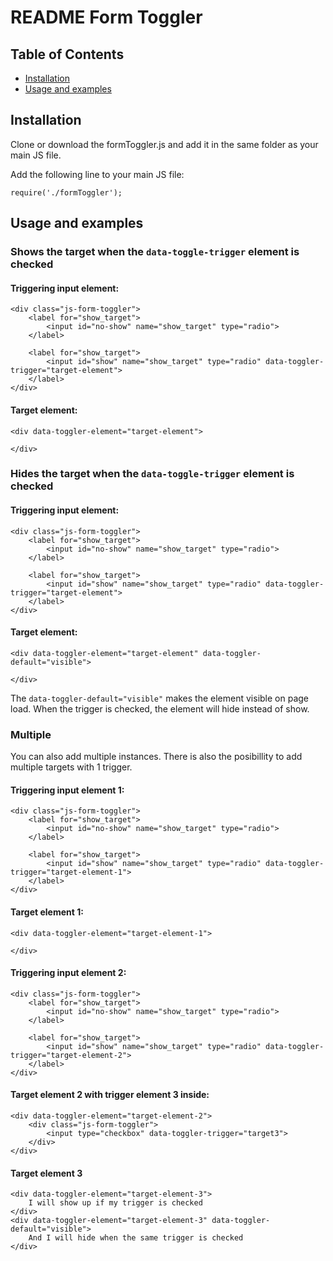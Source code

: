 # README Form Toggler

## Table of Contents

- [Installation](#installation)
- [Usage and examples](#usage)

## Installation

Clone or download the formToggler.js and add it in the same folder as your main JS file.

Add the following line to your main JS file:
```
require('./formToggler');
```

## Usage and examples


### Shows the target when the ```data-toggle-trigger``` element is checked 
#### Triggering input element:
```
<div class="js-form-toggler">
    <label for="show_target">
        <input id="no-show" name="show_target" type="radio">
    </label>

    <label for="show_target">
        <input id="show" name="show_target" type="radio" data-toggler-trigger="target-element">
    </label>
</div>
```

#### Target element:
```
<div data-toggler-element="target-element">
    
</div>
```

### Hides the target when the ```data-toggle-trigger``` element is checked 

#### Triggering input element:
```
<div class="js-form-toggler">
    <label for="show_target">
        <input id="no-show" name="show_target" type="radio">
    </label>

    <label for="show_target">
        <input id="show" name="show_target" type="radio" data-toggler-trigger="target-element">
    </label>
</div>
```

#### Target element:
```
<div data-toggler-element="target-element" data-toggler-default="visible">
    
</div>
```
The ```data-toggler-default="visible"``` makes the element visible on page load. When the trigger is checked, the element will hide instead of show.

### Multiple
You can also add multiple instances. There is also the posibillity to add multiple targets with 1 trigger.

#### Triggering input element 1:
```
<div class="js-form-toggler">
    <label for="show_target">
        <input id="no-show" name="show_target" type="radio">
    </label>

    <label for="show_target">
        <input id="show" name="show_target" type="radio" data-toggler-trigger="target-element-1">
    </label>
</div>
```

#### Target element 1:
```
<div data-toggler-element="target-element-1">
    
</div>
```

#### Triggering input element 2:
```
<div class="js-form-toggler">
    <label for="show_target">
        <input id="no-show" name="show_target" type="radio">
    </label>

    <label for="show_target">
        <input id="show" name="show_target" type="radio" data-toggler-trigger="target-element-2">
    </label>
</div>
```

#### Target element 2 with trigger element 3 inside:
```
<div data-toggler-element="target-element-2">
	<div class="js-form-toggler">
    	<input type="checkbox" data-toggler-trigger="target3">
    </div>
</div>
```

#### Target element 3
```
<div data-toggler-element="target-element-3">
	I will show up if my trigger is checked
</div>
<div data-toggler-element="target-element-3" data-toggler-default="visible">
	And I will hide when the same trigger is checked
</div>
```